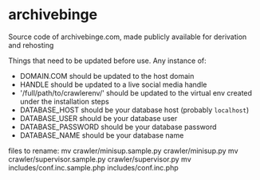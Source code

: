 # archivebinge
Source code of archivebinge.com, made publicly available for derivation and rehosting


Things that need to be updated before use. Any instance of:
- DOMAIN.COM should be updated to the host domain
- HANDLE should be updated to a live social media handle
- '/full/path/to/crawlerenv/' should be updated to the virtual env created under the installation steps
- DATABASE_HOST should be your database host (probably `localhost`)
- DATABASE_USER should be your database user
- DATABASE_PASSWORD should be your database password
- DATABASE_NAME should be your database name


files to rename:
mv crawler/minisup.sample.py crawler/minisup.py
mv crawler/supervisor.sample.py crawler/supervisor.py
mv includes/conf.inc.sample.php includes/conf.inc.php
